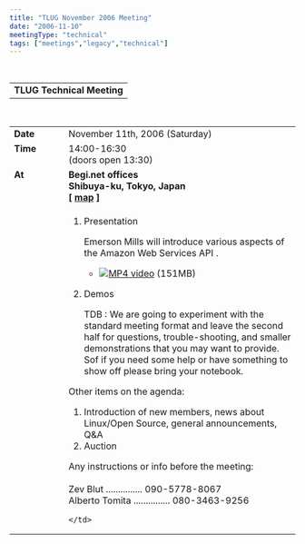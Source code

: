 ```yaml
---
title: "TLUG November 2006 Meeting"
date: "2006-11-10"
meetingType: "technical"
tags: ["meetings","legacy","technical"]
---
```


<br>

<table border="0" cellpadding="3" cellspacing="1" width="90%" /><tr>
		<td /><b>TLUG Technical Meeting</b></td></tr>
</table><br>

<table border="0" width="90%" cellpadding="1" cellspacing="1" />
	<tr />
		<td width="80" valign="top" /><b>Date</b></td>
		<td>November 11th, 2006 (Saturday)<br></td>
	</tr>
	<tr />
		<td width="80" valign="top" /><b>Time</b></td>
		<td>14:00-16:30<br>(doors open 13:30)<br></td>
	</tr>
	<tr />
		<td width="80" valign="top" /><b>At</b></td>
		 <td>
	 <b>Begi.net offices<br>
	 Shibuya-ku, Tokyo, Japan<br>
	 [ <a href="http://begi.net/modules/xfsection/article.php?articleid=1" target="_blank">map</a> ]<br>
											 </td>

</tr>
<tr />
	<td width="80" valign="top" />&nbsp;</td>
	<td>
<p>
<ol>
  <li>
    <p class="BigFirst">
      Presentation
    </p>
    <p>Emerson Mills will introduce various aspects of the Amazon Web 
    Services API 
    .</p>
  </li>
  <ul>
    <li><a href="http://www.tlug.jp/media/2006/11/tlug_20061111_vga_256kbps.mp4"><img src="/images/watch.gif" border="0" />MP4 video</a> (151MB)</li>
  </ul>
  <li>
    <p class="BigFirst">
      Demos
    </p>
    <p>TDB : We are going to experiment with the standard meeting format and leave
    the second half for questions, trouble-shooting, and smaller demonstrations
    that you may want to provide.  Sof if you need some help or have something
    to show off please bring your notebook.</p>
</ol>
<p class="BigFirst">
Other items on the agenda:
</p>
<ol>
<li>Introduction of new members, news about Linux/Open Source,
general announcements, Q&A</li>
<li>Auction</li>
</ol>
</p>
<p class="BigFirst">
Any instructions or info before the meeting:<br><br>
Zev Blut       ............... 090-5778-8067<br>
Alberto Tomita ............... 080-3463-9256<br>
</p>

	</td>
</tr>


</table>
<br />
<br />

<br>
